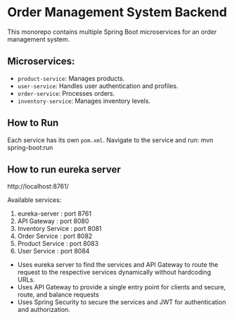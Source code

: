 # Order Management System Backend

This monorepo contains multiple Spring Boot microservices for an order management system.

## Microservices:
- `product-service`: Manages products.
- `user-service`: Handles user authentication and profiles.
- `order-service`: Processes orders.
- `inventory-service`: Manages inventory levels.

## How to Run
Each service has its own `pom.xml`. Navigate to the service and run:
  mvn spring-boot:run

## How to run eureka server
   http://localhost:8761/

Available services:
1. eureka-server : port 8761
2. API Gateway  : port 8080
3. Inventory Service : port 8081
4. Order Service : port 8082
5. Product Service : port 8083
6. User Service : port 8084

- Uses eureka server to find the services and API Gateway to route the request to the respective services dynamically without hardcoding URLs.
- Uses API Gateway to provide a single entry point for clients and secure, route, and balance requests
- Uses Spring Security to secure the services and JWT for authentication and authorization.


